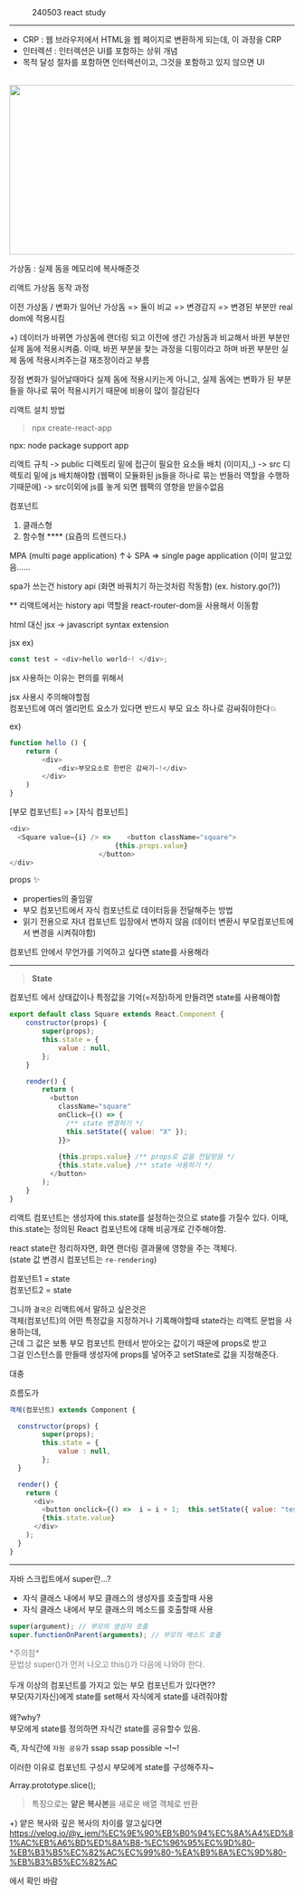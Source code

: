 
<dd>240503 react study</dd>

------------------------------------------------------------

- CRP : 웹 브라우저에서 HTML을 웹 페이지로 변환하게 되는데, 이 과정을 CRP
- 인터렉션 : 인터렉션은 UI를 포함하는 상위 개념
- 목적 달성 절차를 포함하면 인터렉션이고, 그것을 포함하고 있지 않으면 UI

<br/>


<img src="https://velog.velcdn.com/images/hyeone999/post/ee0d729b-fb8d-4f8c-bb2a-b315c4741a25/image.png" width="600" height="300">

가상돔 : 실제 돔을 메모리에 복사해준것


리액트 가상돔 동작 과정

이전 가상돔 / 변화가 일어난 가상돔 => 둘이 비교 => 변경감지 => 변경된 부분만 real dom에 적용시킴

+) 데이터가 바뀌면 가상돔에 랜더링 되고 이전에 생긴 가상돔과 비교해서 바뀐 부분만 실제 돔에 적용시켜줌. 이때, 바뀐 부분을 찾는 과정을 디핑이라고 하며 바뀐 부분만 실제 돔에 적용시켜주는걸 재조정이라고 부름

장점
변화가 일어날때마다 실제 돔에 적용시키는게 아니고,
실제 돔에는 변화가 된 부분들을 하나로 묶어 적용시키기 때문에 비용이 많이 절감된다



리액트 설치 방법
> npx create-react-app <folder name>

npx: node package support app 


리액트 규칙
-> public 디렉토리 밑에 접근이 필요한 요소들 배치 (이미지,,)
-> src 디렉토리 밑에 js 배치해야함 (웹팩이 모듈화된 js들을 하나로 묶는 번들러 역할을 수행하기때문에)
-> src이외에 js를 놓게 되면 웹팩의 영향을 받을수없음


컴포넌트 
1. 클래스형
2. 함수형 **** (요즘의 트렌드다.)


MPA (multi page application) 
↑↓
SPA => single page application (이미 알고있음......

spa가 쓰는건 history api (화면 바꿔치기 하는것처럼 작동함)
(ex. history.go(?))

** 리액트에서는 history api 역할을
react-router-dom을 사용해서 이동함 


html 대신 jsx
-> javascript syntax extension

jsx ex) 
```javascript
const test = <div>hello world~! </div>;
```

jsx 사용하는 이유는 편의를 위해서</br>

jsx 사용시 주의해야할점 </br>
컴포넌트에 여러 엘리먼트 요소가 있다면 반드시 부모 요소 하나로 감싸줘야한다💥

ex)
```javascript
function hello () {
    return (
        <div>
            <div>부모요소로 한번은 감싸기~!</div>
        </div>
    )
}
```


[부모 컴포넌트] => [자식 컴포넌트] 
```javascript
<div>
  <Square value={i} /> =>    <button className="square">
                		  {this.props.value}
		              </button>
</div>
```


props ✨
* properties의 줄임말
* 부모 컴포넌트에서 자식 컴포넌트로 데이터등을 전달해주는 방법
* 읽기 전용으로 자녀 컴포넌트 입장에서 변하지 않음 (데이터 변환시 부모컴포넌트에서 변경을 시켜줘야함) 


컴포넌트 안에서 무언가를 기억하고 싶다면 state를 사용해라


-------------

> <b>State</b> 

컴포넌트 에서 상태값이나 특정값을 기억(=저장)하게 만들려면 
state를 사용해야함


```javascript
export default class Square extends React.Component {
    constructor(props) {
        super(props);
        this.state = {
            value : null,
        };
    }

    render() {
        return (
          <button
            className="square"
            onClick={() => {
              /** state 변경하기 */
              this.setState({ value: "X" });
            }}>
                
            {this.props.value} /** props로 값을 전달받음 */
            {this.state.value} /** state 사용하기 */
          </button>
        );
    }
}
```

  리액트 컴포넌트는 생성자에 this.state를 설정하는것으로 state를 가질수 있다.
  이때, this.state는 정의된 React 컴포넌트에 대해 비공개로 간주해야함. 


react state란 정리하자면,
화면 랜더링 결과물에 영향을 주는 객체다. <br>
(state 값 변경시 컴포넌트는 `re-rendering`) 

컴포넌트1 = state<br>
컴포넌트2 = state

그니까 `결국은` 리액트에서 말하고 싶은것은</br>
객체(컴포넌트)의 어떤 특정값을 지정하거나 기록해야할때 state라는 리액트 문법을 사용하는데,<br>
근데 그 값은 보통 부모 컴포넌트 한테서 받아오는 값이기 때문에 props로 받고<br>
그걸 인스턴스를 만들때 생성자에 props를 넣어주고 setState로 값을 지정해준다.

대충 

흐름도가

```javascript
객체(컴포넌트) extends Component {

  constructor(props) {
        super(props);
        this.state = {
            value : null,
        };
  }

  render() {
    return (
      <div>
        <button onclick={() =>  i = i + 1;  this.setState({ value: "test data" + i }); }>click me!</button>
        {this.state.value}
      </div>
    );
  }
}
```
------

자바 스크립트에서 super란...?
- 자식 클래스 내에서 부모 클래스의 생성자를 호출할때 사용
- 자식 클래스 내에서 부모 클래스의 메소드를 호출할때 사용


```javascript
super(argument); // 부모의 생성자 호출  
super.functionOnParent(arguments); // 부모의 메소드 호출 
```

<div style="color:grey;">
*주의점* <br>
문법상 super()가 먼저 나오고 this()가 다음에 나와야 한다.</div>

<br>
두개 이상의 컴포넌트를 가지고 있는 부모 컴포넌트가 있다면??<br>
부모(자기자신)에게 state를 set해서 자식에게 state를 내려줘야함<br>
<br>
왜?why?<br>
부모에게 state를 정의하면 자식간 state를 공유할수 있음. <br>

즉, 자식간에 `자원 공유`가 ssap ssap possible ~!~!

이러한 이유로 컴포넌트 구성시 부모에게 state를 구성해주자~


Array.prototype.slice();
> 특징으로는 <b>얕은 복사본</b>을 새로운 배열 객체로 반환

+) 얕은 복사와 깊은 복사의 차이를 알고싶다면
https://velog.io/@y_jem/%EC%9E%90%EB%B0%94%EC%8A%A4%ED%81%AC%EB%A6%BD%ED%8A%B8-%EC%96%95%EC%9D%80-%EB%B3%B5%EC%82%AC%EC%99%80-%EA%B9%8A%EC%9D%80-%EB%B3%B5%EC%82%AC

에서 확인 바람

